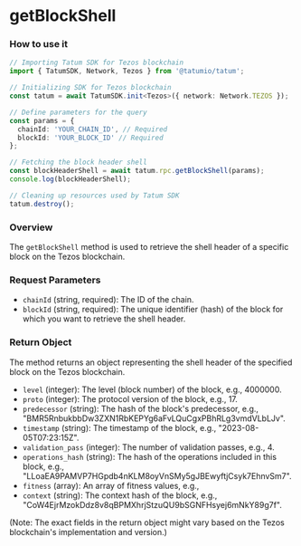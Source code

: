 # getBlockShell

### How to use it

```typescript
// Importing Tatum SDK for Tezos blockchain
import { TatumSDK, Network, Tezos } from '@tatumio/tatum';

// Initializing SDK for Tezos blockchain
const tatum = await TatumSDK.init<Tezos>({ network: Network.TEZOS });

// Define parameters for the query
const params = {
  chainId: 'YOUR_CHAIN_ID', // Required
  blockId: 'YOUR_BLOCK_ID' // Required
};

// Fetching the block header shell
const blockHeaderShell = await tatum.rpc.getBlockShell(params);
console.log(blockHeaderShell);

// Cleaning up resources used by Tatum SDK
tatum.destroy();
```

### Overview

The `getBlockShell` method is used to retrieve the shell header of a specific block on the Tezos blockchain.

### Request Parameters

- `chainId` (string, required): The ID of the chain.
- `blockId` (string, required): The unique identifier (hash) of the block for which you want to retrieve the shell header.

### Return Object

The method returns an object representing the shell header of the specified block on the Tezos blockchain.

- `level` (integer): The level (block number) of the block, e.g., 4000000.
- `proto` (integer): The protocol version of the block, e.g., 17.
- `predecessor` (string): The hash of the block's predecessor, e.g., "BMR5RnbukbbDw3ZXN1RbKEPYg6aFvLQuCgxPBhRLg3vmdVLbLJv".
- `timestamp` (string): The timestamp of the block, e.g., "2023-08-05T07:23:15Z".
- `validation_pass` (integer): The number of validation passes, e.g., 4.
- `operations_hash` (string): The hash of the operations included in this block, e.g., "LLoaEA9PAMVP7HGpdb4nKLM8oyVnSMy5gJBEwyftjCsyk7EhnvSm7".
- `fitness` (array): An array of fitness values, e.g.,
- `context` (string): The context hash of the block, e.g., "CoW4EjrMzokDdz8v8qBPMXhrjStzuQU9bSGNFHsyej6mNkY89g7f".

(Note: The exact fields in the return object might vary based on the Tezos blockchain's implementation and version.)
